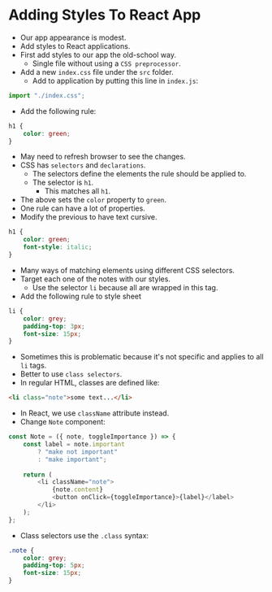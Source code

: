 # Adding Styles To React App
- Our app appearance is modest.
- Add styles to React applications.
- First add styles to our app the old-school way.
    - Single file without using a `CSS preprocessor`.
- Add a new `index.css` file under the `src` folder.
    - Add to application by putting this line in `index.js`:
```javascript
import "./index.css";
```
- Add the following rule:
```css
h1 {
    color: green;
}
```
- May need to refresh browser to see the changes.
- CSS has `selectors` and `declarations`.
    - The selectors define the elements the rule should be applied to.
    - The selector is `h1`.
        - This matches all `h1`.
- The above sets the `color` property to `green`.
- One rule can have a lot of properties.
- Modify the previous to have text cursive.
```css
h1 {
    color: green;
    font-style: italic;
}
```
- Many ways of matching elements using different CSS selectors.
- Target each one of the notes with our styles.
    - Use the selector `li` because all are wrapped in this tag.
- Add the following rule to style sheet
```css
li {
    color: grey;
    padding-top: 3px;
    font-size: 15px;
}
```
- Sometimes this is problematic because it's not specific and applies to all `li` tags.
- Better to use `class selectors`.
- In regular HTML, classes are defined like:
```html
<li class="note">some text...</li>
```
- In React, we use `className` attribute instead.
- Change `Note` component:
```javascript
const Note = ({ note, toggleImportance }) => {
    const label = note.important
        ? "make not important"
        : "make important";
    
    return (
        <li className="note">
            {note.content}
            <button onClick={toggleImportance}>{label}</label>
        </li>
    );
};
```
- Class selectors use the `.class` syntax:
```css
.note {
    color: grey;
    padding-top: 5px;
    font-size: 15px;
}
```



